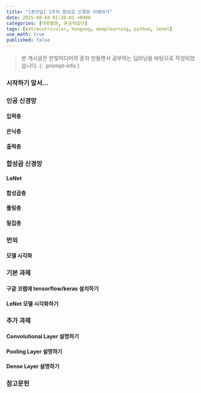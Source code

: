 ```yaml
---
title: "[혼만딥] 1주차 합성곱 신경망 이해하기"
date: 2025-08-04 01:38:01 +0900
categories: [대외활동, 혼공학습단]
tags: [extracurricular, hongong, deeplearning, python, lenet]
use_math: true
published: false
---
```

> 본 게시글은 한빛미디어의 혼자 만들면서 공부하는 딥러닝을 바탕으로 작성되었습니다.
{: .prompt-info }

### 시작하기 앞서...


### 인공 신경망

#### 입력층

#### 은닉층

#### 출력층

### 합성곱 신경망

#### LeNet

#### 합성곱층

#### 풀링층


#### 밀집층


### 번외

#### 모델 시각화

### 기본 과제
#### 구글 코렙에 tensorflow/keras 설치하기

#### LeNet 모델 시각화하기

### 추가 과제
#### Convolutional Layer 설명하기

#### Pooling Layer 설명하기

#### Dense Layer 설명하기

### 참고문헌
